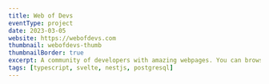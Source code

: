 ```yaml
---
title: Web of Devs
eventType: project
date: 2023-03-05
website: https://webofdevs.com
thumbnail: webofdevs-thumb
thumbnailBorder: true
excerpt: A community of developers with amazing webpages. You can browse personal sites, save your favorites, and share your own.
tags: [typescript, svelte, nestjs, postgresql]
---
```

